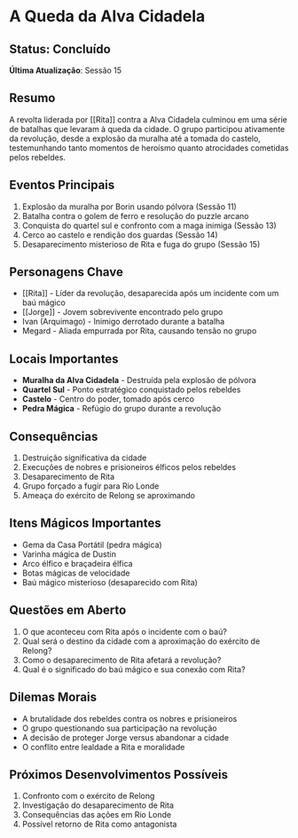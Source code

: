# A Queda da Alva Cidadela

## Status: Concluído
**Última Atualização**: Sessão 15

## Resumo
A revolta liderada por [[Rita]] contra a Alva Cidadela culminou em uma série de batalhas que levaram à queda da cidade. O grupo participou ativamente da revolução, desde a explosão da muralha até a tomada do castelo, testemunhando tanto momentos de heroísmo quanto atrocidades cometidas pelos rebeldes.

## Eventos Principais
1. Explosão da muralha por Borin usando pólvora (Sessão 11)
2. Batalha contra o golem de ferro e resolução do puzzle arcano
3. Conquista do quartel sul e confronto com a maga inimiga (Sessão 13)
4. Cerco ao castelo e rendição dos guardas (Sessão 14)
5. Desaparecimento misterioso de Rita e fuga do grupo (Sessão 15)

## Personagens Chave
- [[Rita]] - Líder da revolução, desaparecida após um incidente com um baú mágico
- [[Jorge]] - Jovem sobrevivente encontrado pelo grupo
- Ivan (Arquimago) - Inimigo derrotado durante a batalha
- Megard - Aliada empurrada por Rita, causando tensão no grupo

## Locais Importantes
- **Muralha da Alva Cidadela** - Destruída pela explosão de pólvora
- **Quartel Sul** - Ponto estratégico conquistado pelos rebeldes
- **Castelo** - Centro do poder, tomado após cerco
- **Pedra Mágica** - Refúgio do grupo durante a revolução

## Consequências
1. Destruição significativa da cidade
2. Execuções de nobres e prisioneiros élficos pelos rebeldes
3. Desaparecimento de Rita
4. Grupo forçado a fugir para Rio Londe
5. Ameaça do exército de Relong se aproximando

## Itens Mágicos Importantes
- Gema da Casa Portátil (pedra mágica)
- Varinha mágica de Dustin
- Arco élfico e braçadeira élfica
- Botas mágicas de velocidade
- Baú mágico misterioso (desaparecido com Rita)

## Questões em Aberto
1. O que aconteceu com Rita após o incidente com o baú?
2. Qual será o destino da cidade com a aproximação do exército de Relong?
3. Como o desaparecimento de Rita afetará a revolução?
4. Qual é o significado do baú mágico e sua conexão com Rita?

## Dilemas Morais
- A brutalidade dos rebeldes contra os nobres e prisioneiros
- O grupo questionando sua participação na revolução
- A decisão de proteger Jorge versus abandonar a cidade
- O conflito entre lealdade a Rita e moralidade

## Próximos Desenvolvimentos Possíveis
1. Confronto com o exército de Relong
2. Investigação do desaparecimento de Rita
3. Consequências das ações em Rio Londe
4. Possível retorno de Rita como antagonista 
